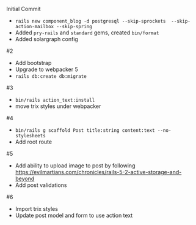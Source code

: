 Initial Commit

- `rails new component_blog -d postgresql --skip-sprockets  --skip-action-mailbox --skip-spring`
- Added `pry-rails` and `standard` gems, created `bin/format`
- Added solargraph config

#2

- Add bootstrap
- Upgrade to webpacker 5
- `rails db:create db:migrate`

#3

- `bin/rails action_text:install`
- move trix styles under webpacker

#4

- `bin/rails g scaffold Post title:string content:text --no-stylesheets`
- Add root route

#5

- Add ability to upload image to post by following https://evilmartians.com/chronicles/rails-5-2-active-storage-and-beyond
- Add post validations

#6

- Import trix styles
- Update post model and form to use action text
